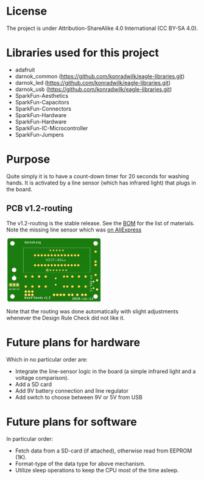 # License

The project is under Attribution-ShareAlike 4.0 International (CC BY-SA 4.0).

# Libraries used for this project

 - adafruit
 - darnok\_common (https://github.com/konradwilk/eagle-libraries.git)
 - darnok\_led (https://github.com/konradwilk/eagle-libraries.git)
 - darnok\_usb (https://github.com/konradwilk/eagle-libraries.git)
 - SparkFun-Aesthetics
 - SparkFun-Capacitors
 - SparkFun-Connectors
 - SparkFun-Hardware
 - SparkFun-Hardware
 - SparkFun-IC-Microcontroller
 - SparkFun-Jumpers

# Purpose

Quite simply it is to have a count-down timer for 20 seconds for washing hands.
It is activated by a line sensor (which has infrared light) that plugs in the board.

## PCB v1.2-routing

The v1.2-routing is the stable release.  See the <a href="BOM.txt">BOM</a> for the list of materials.
Note the missing line sensor which was <a href="https://www.aliexpress.com/item/32654587628.html">on AliExpress</a>

<img src="front.png" width=250></img>

Note that the routing was done automatically with slight adjustments whenever the Design Rule Check did not
like it.

# Future plans for hardware

Which in no particular order are:

 - Integrate the line-sensor logic in the board (a simple infrared light and a voltage comparison).
 - Add a SD card
 - Add 9V battery connection and line regulator
 - Add switch to choose between 9V or 5V from USB

# Future plans for software

In particular order:
 - Fetch data from a SD-card (if attached), otherwise read from EEPROM (1K).
 - Format-type of the data type for above mechanism.
 - Utilize sleep operations to keep the CPU most of the time asleep.
